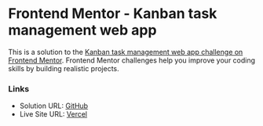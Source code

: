 # Frontend Mentor - Kanban task management web app

This is a solution to the [Kanban task management web app challenge on Frontend Mentor](https://www.frontendmentor.io/challenges/kanban-task-management-web-app-wgQLt-HlbB). Frontend Mentor challenges help you improve your coding skills by building realistic projects.

### Links

- Solution URL: [GitHub](https://github.com/wingedotter5/kanban-web-app)
- Live Site URL: [Vercel](https://kanban-web-app-one.vercel.app/boards)
